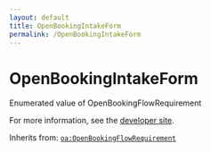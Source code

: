 ```yaml
---
layout: default
title: OpenBookingIntakeForm
permalink: /OpenBookingIntakeForm
---
```


# OpenBookingIntakeForm
Enumerated value of OpenBookingFlowRequirement

For more information, see the [developer site](https://developer.openactive.io/data-model/types/openbookingintakeform).

Inherits from: [`oa:OpenBookingFlowRequirement`](https://openactive.io/OpenBookingFlowRequirement)
